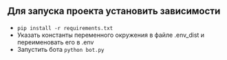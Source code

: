 ## Для запуска проекта установить зависимости
- ```pip install -r requirements.txt```
- Указать константы переменного окружения в файле .env_dist и переименовать его в .env
- Запустить бота ```python bot.py```